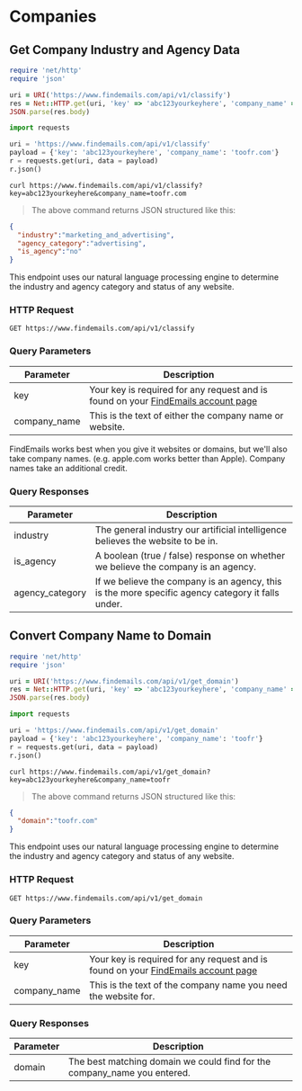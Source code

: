 # Companies

## Get Company Industry and Agency Data

```ruby
require 'net/http'
require 'json'

uri = URI('https://www.findemails.com/api/v1/classify')
res = Net::HTTP.get(uri, 'key' => 'abc123yourkeyhere', 'company_name' => 'toofr.com')
JSON.parse(res.body)
```

```python
import requests

uri = 'https://www.findemails.com/api/v1/classify'
payload = {'key': 'abc123yourkeyhere', 'company_name': 'toofr.com'}
r = requests.get(uri, data = payload)
r.json()
```

```shell
curl https://www.findemails.com/api/v1/classify?key=abc123yourkeyhere&company_name=toofr.com
```

> The above command returns JSON structured like this:

```json
{
  "industry":"marketing_and_advertising",
  "agency_category":"advertising",
  "is_agency":"no"
}
```

This endpoint uses our natural language processing engine to determine the industry and agency category and status of any website.

### HTTP Request

`GET https://www.findemails.com/api/v1/classify`

### Query Parameters

Parameter | Description
--------- | -----------
key | Your key is required for any request and is found on your [FindEmails account page](https://www.findemails.com/account)
company_name | This is the text of either the company name or website.

<aside class="success">
FindEmails works best when you give it websites or domains, but we'll also take company names. (e.g. apple.com works better than Apple). Company names take an additional credit.
</aside>

### Query Responses

Parameter | Description
--------- | -----------
industry | The general industry our artificial intelligence believes the website to be in.
is_agency | A boolean (true / false) response on whether we believe the company is an agency.
agency_category | If we believe the company is an agency, this is the more specific agency category it falls under. 





## Convert Company Name to Domain

```ruby
require 'net/http'
require 'json'

uri = URI('https://www.findemails.com/api/v1/get_domain')
res = Net::HTTP.get(uri, 'key' => 'abc123yourkeyhere', 'company_name' => 'toofr')
JSON.parse(res.body)
```

```python
import requests

uri = 'https://www.findemails.com/api/v1/get_domain'
payload = {'key': 'abc123yourkeyhere', 'company_name': 'toofr'}
r = requests.get(uri, data = payload)
r.json()
```

```shell
curl https://www.findemails.com/api/v1/get_domain?key=abc123yourkeyhere&company_name=toofr
```

> The above command returns JSON structured like this:

```json
{
  "domain":"toofr.com"
}
```

This endpoint uses our natural language processing engine to determine the industry and agency category and status of any website.

### HTTP Request

`GET https://www.findemails.com/api/v1/get_domain`

### Query Parameters

Parameter | Description
--------- | -----------
key | Your key is required for any request and is found on your [FindEmails account page](https://www.findemails.com/account)
company_name | This is the text of the company name you need the website for.

### Query Responses

Parameter | Description
--------- | -----------
domain | The best matching domain we could find for the company_name you entered.